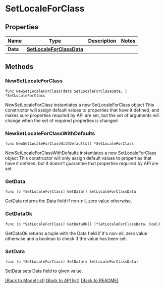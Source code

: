 # SetLocaleForClass

## Properties

Name | Type | Description | Notes
------------ | ------------- | ------------- | -------------
**Data** | [**SetLocaleForClassData**](SetLocaleForClassData.md) |  | 

## Methods

### NewSetLocaleForClass

`func NewSetLocaleForClass(data SetLocaleForClassData, ) *SetLocaleForClass`

NewSetLocaleForClass instantiates a new SetLocaleForClass object
This constructor will assign default values to properties that have it defined,
and makes sure properties required by API are set, but the set of arguments
will change when the set of required properties is changed

### NewSetLocaleForClassWithDefaults

`func NewSetLocaleForClassWithDefaults() *SetLocaleForClass`

NewSetLocaleForClassWithDefaults instantiates a new SetLocaleForClass object
This constructor will only assign default values to properties that have it defined,
but it doesn't guarantee that properties required by API are set

### GetData

`func (o *SetLocaleForClass) GetData() SetLocaleForClassData`

GetData returns the Data field if non-nil, zero value otherwise.

### GetDataOk

`func (o *SetLocaleForClass) GetDataOk() (*SetLocaleForClassData, bool)`

GetDataOk returns a tuple with the Data field if it's non-nil, zero value otherwise
and a boolean to check if the value has been set.

### SetData

`func (o *SetLocaleForClass) SetData(v SetLocaleForClassData)`

SetData sets Data field to given value.



[[Back to Model list]](../README.md#documentation-for-models) [[Back to API list]](../README.md#documentation-for-api-endpoints) [[Back to README]](../README.md)


